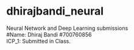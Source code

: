 # dhirajbandi_neural
Neural Network and Deep Learning submissions \
#Name: Dhiraj Bandi #700760856 \
ICP_1: Submitted in Class.
